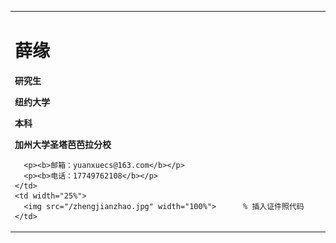 <table border="0">
  <tr>
    <td width="75%">
      <h1>薛缘</h1>
      <p><b>研究生</b></p>
      <p><b>纽约大学</b></p>
      <p><b>本科</b></p>
      <p><b>加州大学圣塔芭芭拉分校</b></p>
      
      <p><b>邮箱：yuanxuecs@163.com</b></p>
      <p><b>电话：17749762108</b></p>
    </td>
    <td width="25%">
      <img src="/zhengjianzhao.jpg" width="100%">      % 插入证件照代码
    </td>
  </tr>
</table>
